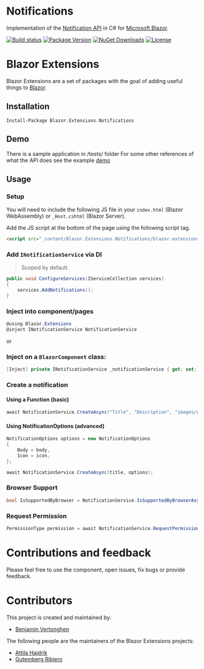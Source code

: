# Notifications
Implementation of the [Notification API](https://developer.mozilla.org/en-US/docs/Web/API/notification) in C# for [Microsoft Blazor](https://github.com/aspnet/Blazor).

[![Build status](https://dotnet-ci.visualstudio.com/DotnetCI/_apis/build/status/Blazor-Extensions-Notifications-CI?branch=master)](https://dotnet-ci.visualstudio.com/DotnetCI/_build/latest?definitionId=8&branch=master)
[![Package Version](https://img.shields.io/nuget/v/Blazor.Extensions.Notifications.svg)](https://www.nuget.org/packages/Blazor.Extensions.Notifications)
[![NuGet Downloads](https://img.shields.io/nuget/dt/Blazor.Extensions.Notifications.svg)](https://www.nuget.org/packages/Blazor.Extensions.Notifications)
[![License](https://img.shields.io/github/license/BlazorExtensions/Notifications.svg)](https://github.com/BlazorExtensions/Notifications/blob/master/LICENSE)

# Blazor Extensions

Blazor Extensions are a set of packages with the goal of adding useful things to [Blazor](https://blazor.net).

## Installation

```
Install-Package Blazor.Extensions.Notifications
```

## Demo
There is a sample application in /tests/ folder
For some other references of what the API does see the example [demo](https://web-push-book.gauntface.com/demos/notification-examples/)

## Usage

### Setup
You will need to include the following JS file in your `index.html` (Blazor WebAssembly) or `_Host.cshtml` (Blazor Server).

Add the JS script at the bottom of the page using the following script tag.

```html
<script src="_content/Blazor.Extensions.Notifications/blazor.extensions.notifications.js"></script>
```

### Add `INotificationService` via DI
> Scoped by default.
```csharp
public void ConfigureServices(IServiceCollection services)
{
    services.AddNotifications();
}
```

### Inject into component/pages
```csharp
@using Blazor.Extensions
@inject INotificationService NotificationService
```

or

### Inject on a `BlazorComponent` class:

```c#
[Inject] private INotificationService _notificationService { get; set; }
```

### Create a notification
#### Using a Function (basic)
```csharp
await NotificationService.CreateAsync("Title", "Description", "images/github.png");
```

#### Using NotificationOptions (advanced)
```csharp
NotificationOptions options = new NotificationOptions
{
    Body = body,
    Icon = icon,
};

await NotificationService.CreateAsync(title, options);
```
 ### Browser Support
```csharp
bool IsSupportedByBrowser = NotificationService.IsSupportedByBrowserAsync(); 
```
### Request Permission
```csharp
PermissionType permission = await NotificationService.RequestPermissionAsync();
```

# Contributions and feedback

Please feel free to use the component, open issues, fix bugs or provide feedback.

# Contributors

This project is created and maintained by:

- [Benjamin Vertonghen](https://github.com/vertonghenb)

The following people are the maintainers of the Blazor Extensions projects:

- [Attila Hajdrik](https://github.com/attilah)
- [Gutemberg Ribiero](https://github.com/galvesribeiro)
